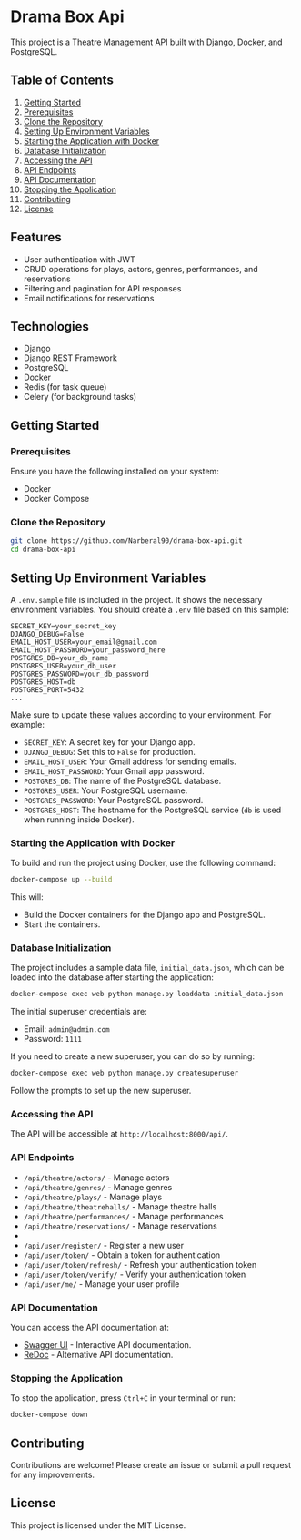 
# Drama Box Api

This project is a Theatre Management API built with Django, Docker, and PostgreSQL.

## Table of Contents
1. [Getting Started](#getting-started)
2. [Prerequisites](#prerequisites)
3. [Clone the Repository](#clone-the-repository)
4. [Setting Up Environment Variables](#setting-up-environment-variables)
5. [Starting the Application with Docker](#starting-the-application-with-docker)
6. [Database Initialization](#database-initialization)
7. [Accessing the API](#accessing-the-api)
8. [API Endpoints](#api-endpoints)
9. [API Documentation](#api-documentation)
10. [Stopping the Application](#stopping-the-application)
11. [Contributing](#contributing)
12. [License](#license)

## Features

- User authentication with JWT
- CRUD operations for plays, actors, genres, performances, and reservations
- Filtering and pagination for API responses
- Email notifications for reservations

## Technologies

- Django
- Django REST Framework
- PostgreSQL
- Docker
- Redis (for task queue)
- Celery (for background tasks)


## Getting Started

### Prerequisites

Ensure you have the following installed on your system:

- Docker
- Docker Compose

### Clone the Repository

```bash
git clone https://github.com/Narberal90/drama-box-api.git
cd drama-box-api
```

## Setting Up Environment Variables

A `.env.sample` file is included in the project. It shows the necessary environment variables. You should create a `.env` file based on this sample:

```plaintext
SECRET_KEY=your_secret_key
DJANGO_DEBUG=False
EMAIL_HOST_USER=your_email@gmail.com
EMAIL_HOST_PASSWORD=your_password_here
POSTGRES_DB=your_db_name
POSTGRES_USER=your_db_user
POSTGRES_PASSWORD=your_db_password
POSTGRES_HOST=db
POSTGRES_PORT=5432
...
```

Make sure to update these values according to your environment. For example:

- `SECRET_KEY`: A secret key for your Django app.
- `DJANGO_DEBUG`: Set this to `False` for production.
- `EMAIL_HOST_USER`: Your Gmail address for sending emails.
- `EMAIL_HOST_PASSWORD`: Your Gmail app password.
- `POSTGRES_DB`: The name of the PostgreSQL database.
- `POSTGRES_USER`: Your PostgreSQL username.
- `POSTGRES_PASSWORD`: Your PostgreSQL password.
- `POSTGRES_HOST`: The hostname for the PostgreSQL service (`db` is used when running inside Docker).

### Starting the Application with Docker

To build and run the project using Docker, use the following command:

```bash
docker-compose up --build
```

This will:

- Build the Docker containers for the Django app and PostgreSQL.
- Start the containers.

### Database Initialization

The project includes a sample data file, `initial_data.json`, which can be loaded into the database after starting the application:

```bash
docker-compose exec web python manage.py loaddata initial_data.json
```

The initial superuser credentials are:

- Email: `admin@admin.com`
- Password: `1111`

If you need to create a new superuser, you can do so by running:

```bash
docker-compose exec web python manage.py createsuperuser
```

Follow the prompts to set up the new superuser.

### Accessing the API

The API will be accessible at `http://localhost:8000/api/`.

### API Endpoints

- `/api/theatre/actors/` - Manage actors
- `/api/theatre/genres/` - Manage genres
- `/api/theatre/plays/` - Manage plays
- `/api/theatre/theatrehalls/` - Manage theatre halls
- `/api/theatre/performances/` - Manage performances
- `/api/theatre/reservations/` - Manage reservations
- 
- `/api/user/register/` - Register a new user
- `/api/user/token/` - Obtain a token for authentication
- `/api/user/token/refresh/` - Refresh your authentication token
- `/api/user/token/verify/` - Verify your authentication token
- `/api/user/me/` - Manage your user profile

### API Documentation

You can access the API documentation at:

- [Swagger UI](http://localhost:8000/api/doc/swagger/) - Interactive API documentation.
- [ReDoc](http://localhost:8000/api/doc/redoc/) - Alternative API documentation.

### Stopping the Application

To stop the application, press `Ctrl+C` in your terminal or run:

```bash
docker-compose down
```

## Contributing

Contributions are welcome! Please create an issue or submit a pull request for any improvements.

## License

This project is licensed under the MIT License.
